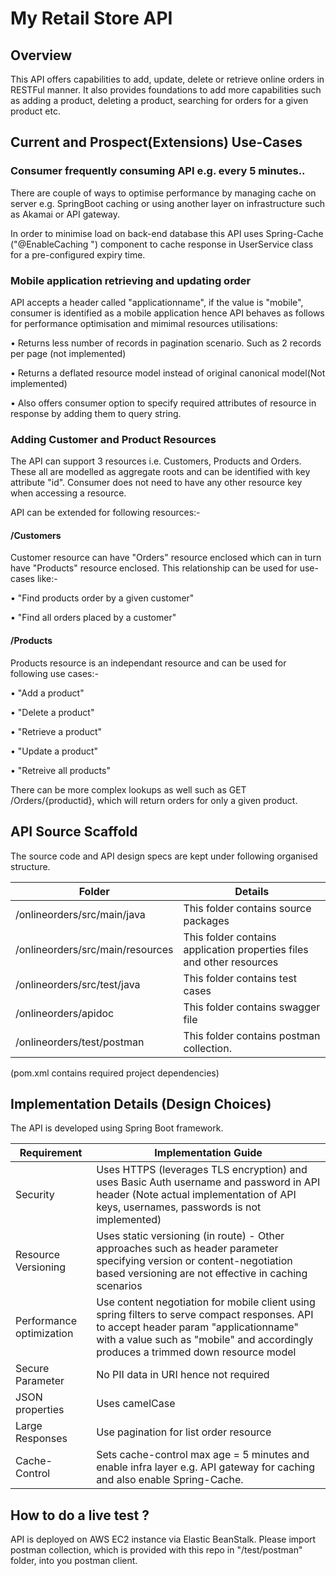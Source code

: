 # My Retail Store API

## Overview

This API offers capabilities to add, update, delete or retrieve online orders in RESTFul manner. It also provides foundations to add more capabilities such as adding a product, deleting a product, searching for orders for a given product etc.

## Current and Prospect(Extensions) Use-Cases

### Consumer frequently consuming API e.g. every 5 minutes..

There are couple of ways to optimise performance by managing cache on server e.g. SpringBoot caching or using another layer on infrastructure such as Akamai or API gateway.

In order to minimise load on back-end database this API uses Spring-Cache ("@EnableCaching ") component to cache response in UserService class for a pre-configured expiry time.


### Mobile application retrieving and updating order

API accepts a header called "applicationname", if the value is "mobile", consumer is identified as a mobile application hence API behaves as follows for performance optimisation and mimimal resources utilisations:

• Returns less number of records in pagination scenario. Such as 2 records per page (not implemented)

• Returns a deflated resource model instead of original canonical model(Not implemented)

• Also offers consumer option to specify required attributes of resource in response by adding them to query string.


### Adding Customer and Product Resources

The API can support 3 resources i.e. Customers, Products and Orders. These all are modelled as aggregate roots and can be identified with key attribute "id". Consumer does not need to have any other resource key when accessing a resource. 

API can be extended for following resources:-

#### /Customers
  
  Customer resource can have "Orders" resource enclosed which can in turn have "Products" resource enclosed. This relationship can be used for use-cases like:-
  
  • "Find products order by a given customer"
  
  • "Find all orders placed by a customer"

#### /Products

Products resource is an independant resource and can be used for following use cases:-
  
  • "Add a product"
  
  • "Delete a product"
  
  • "Retrieve a product"
  
  • "Update a product"
  
  • "Retreive all products"
  
  
  There can be more complex lookups as well such as GET /Orders/{productid}, which will return orders for only a given product.


## API Source Scaffold

The source code and API design specs are kept under following organised structure.

Folder | Details
------|------------
/onlineorders/src/main/java | This folder contains source packages 
/onlineorders/src/main/resources | This folder contains application properties files and other resources
/onlineorders/src/test/java | This folder contains test cases
/onlineorders/apidoc | This folder contains swagger file
/onlineorders/test/postman | This folder contains postman collection.

(pom.xml contains required project dependencies)

## Implementation Details (Design Choices)

The API is developed using Spring Boot framework.

Requirement | Implementation Guide
------|------------
Security | Uses HTTPS (leverages TLS encryption) and uses Basic Auth username and password in API header (Note actual implementation of API keys, usernames, passwords is not implemented)
Resource Versioning | Uses static versioning (in route) - Other approaches such as header parameter specifying version or content-negotiation based versioning are not effective in caching scenarios
Performance optimization | Use content negotiation for mobile client using spring filters to serve compact responses. API to accept header param "applicationname" with a value such as "mobile" and accordingly produces a trimmed down resource model
Secure Parameter| No PII data in URI hence not required
JSON properties | Uses camelCase
Large Responses | Use pagination for list order resource
Cache-Control | Sets cache-control max age = 5 minutes and enable infra layer e.g. API gateway for caching and also enable Spring-Cache.

## How to do a live test ?

API is deployed on AWS EC2 instance via Elastic BeanStalk. Please import postman collection, which is provided with this repo in "/test/postman" folder, into you postman client.

